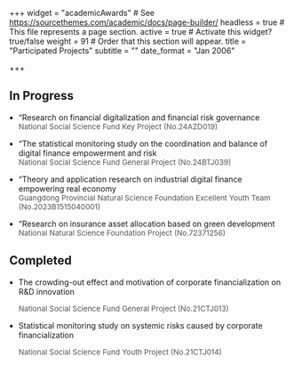 +++
widget = "academicAwards"  # See https://sourcethemes.com/academic/docs/page-builder/
headless = true  # This file represents a page section.
active = true  # Activate this widget? true/false
weight = 91  # Order that this section will appear.
title = "Participated Projects"
subtitle = ""
date_format = "Jan 2006"

+++
<h2>In Progress</h2>
<ul style="padding-left: 1.2em;">
  <li><p style="margin-bottom: 1em;">“Research on financial digitalization and financial risk governance<br>
  <span style="font-size: 0.95em; color: #555;">National Social Science Fund Key Project (No.24AZD019)</span></p></li>

  <li><p style="margin-bottom: 1em;">“The statistical monitoring study on the coordination and balance of digital finance empowerment and risk<br>
  <span style="font-size: 0.95em; color: #555;">National Social Science Fund General Project (No.24BTJ039)</span></p></li>
  
  <li><p style="margin-bottom: 1em;">“Theory and application research on industrial digital finance empowering real economy<br>
  <span style="font-size: 0.95em; color: #555;">Guangdong Provincial Natural Science Foundation Excellent Youth Team (No.2023B1515040001)</span></p></li>
  
  <li><p style="margin-bottom: 1em;">“Research on insurance asset allocation based on green development<br>
  <span style="font-size: 0.95em; color: #555;">National Natural Science Foundation Project (No.72371256)</span></p></li>
</ul>

<h2>Completed</h2>
<ul style="padding-left: 1.2em;">
  <li><p style="margin-bottom: 1em;">The crowding-out effect and motivation of corporate financialization on R&D innovation</p></li>
  <span style="font-size: 0.95em; color: #555;">National Social Science Fund General Project (No.21CTJ013)</span></p></li>
 
  <li><p style="margin-bottom: 1em;">Statistical monitoring study on systemic risks caused by corporate financialization</p></li>
  <span style="font-size: 0.95em; color: #555;">National Social Science Fund Youth Project (No.21CTJ014)</span></p></li>

</ul>



